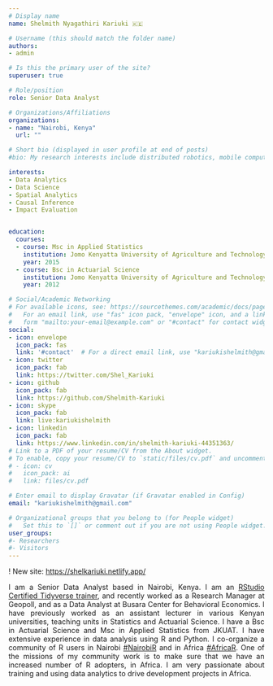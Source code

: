 ```yaml
---
# Display name
name: Shelmith Nyagathiri Kariuki 🇰🇪

# Username (this should match the folder name)
authors:
- admin

# Is this the primary user of the site?
superuser: true

# Role/position
role: Senior Data Analyst

# Organizations/Affiliations
organizations:
- name: "Nairobi, Kenya"
  url: ""

# Short bio (displayed in user profile at end of posts)
#bio: My research interests include distributed robotics, mobile computing and programmable matter.

interests:
- Data Analytics
- Data Science
- Spatial Analytics
- Causal Inference
- Impact Evaluation


education:
  courses:
  - course: Msc in Applied Statistics
    institution: Jomo Kenyatta University of Agriculture and Technology
    year: 2015
  - course: Bsc in Actuarial Science
    institution: Jomo Kenyatta University of Agriculture and Technology
    year: 2012

# Social/Academic Networking
# For available icons, see: https://sourcethemes.com/academic/docs/page-builder/#icons
#   For an email link, use "fas" icon pack, "envelope" icon, and a link in the
#   form "mailto:your-email@example.com" or "#contact" for contact widget.
social:
- icon: envelope
  icon_pack: fas
  link: '#contact'  # For a direct email link, use "kariukishelmith@gmail.com".
- icon: twitter
  icon_pack: fab
  link: https://twitter.com/Shel_Kariuki
- icon: github
  icon_pack: fab
  link: https://github.com/Shelmith-Kariuki
- icon: skype
  icon_pack: fab
  link: live:kariukishelmith
- icon: linkedin
  icon_pack: fab
  link: https://www.linkedin.com/in/shelmith-kariuki-44351363/
# Link to a PDF of your resume/CV from the About widget.
# To enable, copy your resume/CV to `static/files/cv.pdf` and uncomment the lines below.
# - icon: cv
#   icon_pack: ai
#   link: files/cv.pdf

# Enter email to display Gravatar (if Gravatar enabled in Config)
email: "kariukishelmith@gmail.com"

# Organizational groups that you belong to (for People widget)
#   Set this to `[]` or comment out if you are not using People widget.
user_groups:
#- Researchers
#- Visitors
---
```


 <style>
body {text-align: justify}
</style>

! New site: https://shelkariuki.netlify.app/

I am a Senior Data Analyst based in Nairobi, Kenya. I am an [RStudio Certified Tidyverse trainer](https://education.rstudio.com/trainers/), and recently worked as a Research Manager at Geopoll, and as a Data Analyst at Busara Center for Behavioral Economics. I have previously worked as an assistant lecturer in various Kenyan universities, teaching units in Statistics and Actuarial Science. I have a Bsc in Actuarial Science and Msc in Applied Statistics from JKUAT. I have extensive experience in data analysis using R and Python. I co-organize a community of R users in Nairobi [#NairobiR](https://www.linkedin.com/feed/hashtag/nairobir/) and in Africa [#AfricaR](https://twitter.com/AfricaRUsers). One of the missions of my community work is to make sure that we have an increased number of R adopters, in Africa. I am very passionate about training and using data analytics to drive development projects in Africa.


